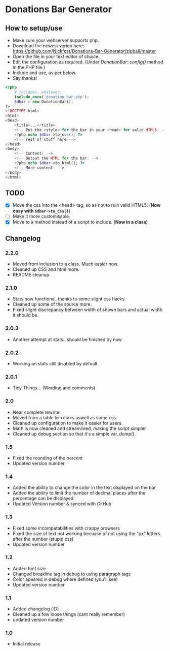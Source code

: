 Donations Bar Generator
===

How to setup/use
---
+ Make sure your webserver supports php.
+ Download the newest verion here: https://github.com/Nickfost/Donations-Bar-Generator/zipball/master
+ Open the file in your text editor of choice.
+ Edit the configuration as required. (Under _DonationBar::config()_ method in the PHP file.)
+ Include and use, as per below.
+ Say thanks!

```php
<?php
	# Includes, whatever.
	include_once('donation_bar.php');
	$dbar = new DonationBar();
?>
<!DOCTYPE html>
<html>
<head>
	<title>...</title>
	<!-- Put the <style> for the bar in your <head> for valid HTML5. -->
	<?php echo $dbar->to_css(); ?>
	<!-- rest of stuff here -->
</head>
<body>
	<!-- Content! -->
	<!-- Output the HTML for the bar. -->
	<?php echo $dbar->to_html(); ?>
	<!-- More content! -->
</body>
</html>
```

TODO
---
+ [X] Move the css into the \<head\> tag, so as not to ruin valid HTML5. (__Now easy with `$dbar->to_css()`__)
+ [ ] Make it more customisable.
+ [X] Move to a method instead of a script to include. (__Now in a class__)

Changelog
---
### 2.2.0
+ Moved from inclusion to a class. Much easier now.
+ Cleaned up CSS and html more.
+ README cleanup.

### 2.1.0
+ Stats now functional, thanks to some slight css hacks.
+ Cleaned up some of the source more.
+ Fixed slight discrepancy between width of shown bars and actual width it should be.

### 2.0.3
+ Another attempt at stats.. should be finished by now

### 2.0.2
+ Working on stats still disabled by defualt

### 2.0.1
+ Tiny Things... (Wording and comments)


### 2.0
+ Near complete rewrite.
+ Moved from a table to \<div\>s aswell as some css.
+ Cleaned up configuration to make it easier for users.
+ Math is now cleaned and streamlined, making the script simpler.
+ Cleaned up debug section so that it's a simple var_dump().

### 1.5
+ Fixed the rounding of the percent
+ Updated version number

### 1.4
+ Added the ability to change the color in the text displayed on the bar
+ Added the ability to limit the number of decimal places after the percentage can be displayed
+ Updated Version number & synced with GitHub

### 1.3
+ Fixed some incompatabilities with crappy browsers
+ Fixed the size of text not working becuase of not using the "px" letters after the number (stupid css)
+ Updated version number

### 1.2
+ Added font size
+ Changed breakline tag in debug to using paragraph tags
+ Color apeared in debug where defined (you'll see)
+ Updated version number

### 1.1
+ Added changelog (:D)
+ Cleaned up a few loose things (cant really remember)
+ updated version number

### 1.0
+ Initial release